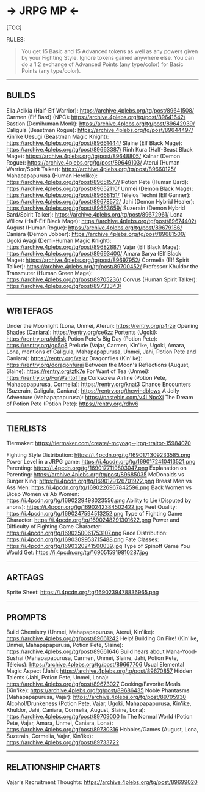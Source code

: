 # -> JRPG MP <-

[TOC]

RULES:
> You get 15 Basic and 15 Advanced tokens as well as any powers given by your Fighting Style.
> Ignore tokens gained anywhere else.
> You can do a 1:2 exchange of Advanced Points (any type/color) for Basic Points (any type/color).

***

## BUILDS

Ella Adikia (Half-Elf Warrior): https://archive.4plebs.org/tg/post/89641508/
Carmen (Elf Bard) (NPC): https://archive.4plebs.org/tg/post/89641642/
Bastion (Demihuman Monk): https://archive.4plebs.org/tg/post/89642939/
Caligula (Beastman Rogue): https://archive.4plebs.org/tg/post/89644497/
Kin’ike Uesugi (Beastman Magic Knight): https://archive.4plebs.org/tg/post/89661444/
Slaine (Elf Black Mage): https://archive.4plebs.org/tg/post/89663387/
Rinh Kura (Half-Beast Black Mage): https://archive.4plebs.org/tg/post/89648805/
Kalnar (Demon Rogue): https://archive.4plebs.org/tg/post/89649103/
Aterui (Human Warrior/Spirit Talker): https://archive.4plebs.org/tg/post/89660125/
Mahapapapurusa (Human Herolike): https://archive.4plebs.org/tg/post/89651577/
Potion Pete (Human Bard): https://archive.4plebs.org/tg/post/89652110/
Unmei (Demon Black Mage): https://archive.4plebs.org/tg/post/89668151/
Téleios Téchni (Elf Gunner): https://archive.4plebs.org/tg/post/89678572/
Jahi (Demon Hybrid Healer): https://archive.4plebs.org/tg/post/89663659/
Suzerain (Demon Hybrid Bard/Spirit Talker): https://archive.4plebs.org/tg/post/89672961/
Lona Willow (Half-Elf Black Mage): https://archive.4plebs.org/tg/post/89674402/
August (Human Rogue): https://archive.4plebs.org/tg/post/89679186/
Caniara (Demon Jobber): https://archive.4plebs.org/tg/post/89681500/
Ugoki Ayagi (Demi-Human Magic Knight): https://archive.4plebs.org/tg/post/89682887/
Vajar (Elf Black Mage): https://archive.4plebs.org/tg/post/89693400/
Amara Sarya (Elf Black Mage): https://archive.4plebs.org/tg/post/89697952/
Cormelia (Elf Spirit Talker): https://archive.4plebs.org/tg/post/89700452/
Professor Khuldor the Transmuter (Human Green Mage): https://archive.4plebs.org/tg/post/89705236/
Corvus (Human Spirit Talker): https://archive.4plebs.org/tg/post/89733343/

***

## WRITEFAGS

Under the Moonlight (Lona, Unmei, Aterui): https://rentry.org/p4rze
Opening Shades (Caniara): https://rentry.org/ce6zz
Portents (Ugoki): https://rentry.org/kh5sk
Potion Pete's Big Day (Potion Pete): https://rentry.org/go5q8
Prelude (Vajar, Carmen, Kin'ike, Ugoki, Amara, Lona, mentions of Caligula, Mahapapapurusa, Unmei, Jahi, Potion Pete and Caniara): https://rentry.org/vajar
Dragonflies (Kin'ike): https://rentry.org/doragonfurai
Between the Moon's Reflections (August, Slaine): https://rentry.org/zfk7e
For Want of Tea (Unmei): https://rentry.org/ForWantofTea
Corkscrew Airline (Potion Pete, Mahapapapurusa, Cormelia): https://rentry.org/knat3
Chance Encounters (Suzerain, Caligula, Caniara): https://rentry.org/thewindblows
A Jolly Adventure (Mahapapapurusa): https://pastebin.com/v4LNpcXi
The Dream of Potion Pete (Potion Pete): https://rentry.org/rdhv6

***

## TIERLISTS

Tiermaker: https://tiermaker.com/create/-mcyoag--jrpg-traitor-15984070

Fighting Style Distribution: https://i.4pcdn.org/tg/1690171309233585.png
Power Level in a JRPG game: https://i.4pcdn.org/tg/1690172410413521.png
Parenting: https://i.4pcdn.org/tg/1690177119803047.png
Explanation on Parenting: https://archive.4plebs.org/tg/post/89685035
McDonalds vs Burger King: https://i.4pcdn.org/tg/1690179126701922.png
Breast Men vs Ass Men: https://i.4pcdn.org/tg/1690226967842596.png
Back Women vs Bicep Women vs Ab Women: https://i.4pcdn.org/tg/1690229498023556.png
Ability to Lie (Disputed by anons): https://i.4pcdn.org/tg/1690242384502422.jpg
Feet Quality: https://i.4pcdn.org/tg/1690247594513252.png
Type of Fighting Game Character: https://i.4pcdn.org/tg/1690248291301622.png
Power and Difficulty of Fighting Game Character: https://i.4pcdn.org/tg/1690250061753107.png
Race Distribution: https://i.4pcdn.org/tg/1690309953715488.png
Fate Classes: https://i.4pcdn.org/tg/1690320241500039.jpg
Type of Spinoff Game You Would Get: https://i.4pcdn.org/tg/1690515919810287.jpg

***

## ARTFAGS

Sprite Sheet: https://i.4pcdn.org/tg/1690239478836965.png

***

## PROMPTS

Build Chemistry (Unmei, Mahapapapurusa, Aterui, Kin'ike): https://archive.4plebs.org/tg/post/89661242
Help! Building On Fire! (Kin'ike, Unmei, Mahapapapurusa, Potion Pete, Slaine): https://archive.4plebs.org/tg/post/89661646
Build hears about Mana-Yood-Sushai (Mahapapapurusa, Carmen, Unmei, Slaine, Jahi, Potion Pete, Téleios): https://archive.4plebs.org/tg/post/89667706
Usual Elemental Magic Aspect (Jahi): https://archive.4plebs.org/tg/post/89670857
Hidden Talents (Jahi, Potion Pete, Unmei, Lona): https://archive.4plebs.org/tg/post/89673027
Cooking/Favorite Meals (Kin'ike): https://archive.4plebs.org/tg/post/89686435
Noble Phantasms (Mahapapapurusa, Vajar): https://archive.4plebs.org/tg/post/89705930
Alcohol/Drunkeness (Potion Pete, Vajar, Ugoki, Mahapapapurusa, Kin'ike, Khuldor, Jahi, Caniara, Cormelia, August, Slaine, Lona): https://archive.4plebs.org/tg/post/89709000
In The Normal World (Potion Pete, Vajar, Amara, Unmei, Caniara, Lona): https://archive.4plebs.org/tg/post/89730316
Hobbies/Games (August, Lona, Suzerain, Cormelia, Vajar, Kin'ike): https://archive.4plebs.org/tg/post/89733722

***

## RELATIONSHIP CHARTS

Vajar's Recruitment Thoughts: https://archive.4plebs.org/tg/post/89699020